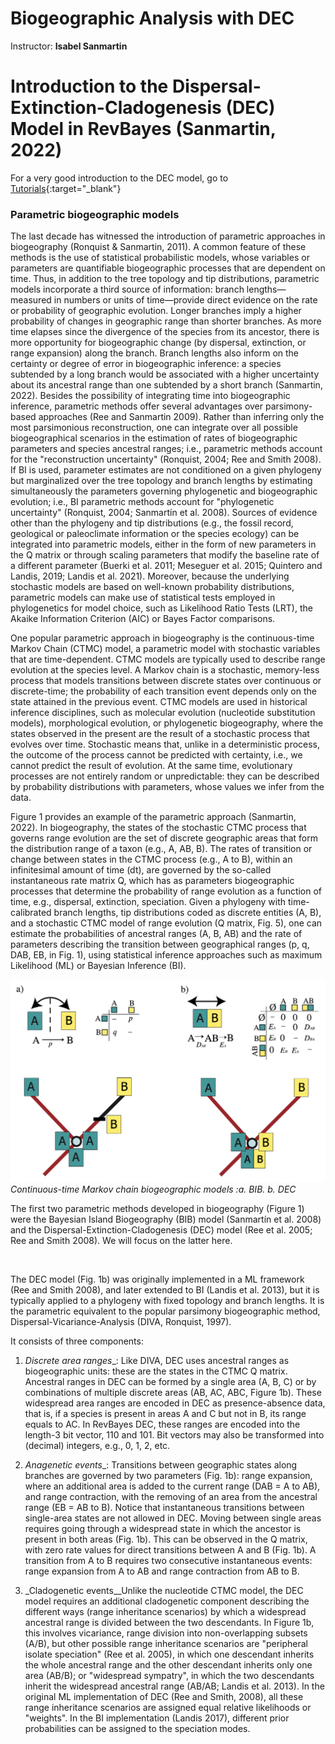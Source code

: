 # Biogeographic Analysis with DEC

Instructor: **Isabel Sanmartin**

# Introduction to the Dispersal-Extinction-Cladogenesis (DEC) Model in RevBayes (Sanmartin, 2022)

For a very good introduction to the DEC model, go to [Tutorials](https://revbayes.github.io/tutorials/biogeo/biogeo_intro.html){:target="_blank"}

### Parametric biogeographic models

The last decade has witnessed the introduction of parametric approaches in biogeography (Ronquist & Sanmartin, 2011). A common feature of these methods is the use of statistical probabilistic models, whose variables or parameters are quantifiable biogeographic processes that are dependent on time. Thus, in addition to the tree topology and tip distributions, parametric models incorporate a third source of information: branch lengths—measured in numbers or units of time—provide direct evidence on the rate or probability of geographic evolution. Longer branches imply a higher probability of changes in geographic range than shorter branches. As more time elapses since the divergence of the species from its ancestor, there is more opportunity for biogeographic change (by dispersal, extinction, or range expansion) along the branch. Branch lengths also inform on the certainty or degree of error in biogeographic inference: a species subtended by a long branch would be associated with a higher uncertainty about its ancestral range than one subtended by a short branch (Sanmartin, 2022).
Besides the possibility of integrating time into biogeographic inference, parametric methods offer several advantages over parsimony-based approaches (Ree and Sanmartin 2009). Rather than inferring only the most parsimonious reconstruction, one can integrate over all possible biogeographical scenarios in the estimation of rates of biogeographic parameters and species ancestral ranges; i.e., parametric methods account for the "reconstruction uncertainty" (Ronquist, 2004; Ree and Smith 2008). If BI is used, parameter estimates are not conditioned on a given phylogeny but marginalized over the tree topology and branch lengths by estimating simultaneously the parameters governing phylogenetic and biogeographic evolution; i.e., BI parametric methods account for "phylogenetic uncertainty" (Ronquist, 2004; Sanmartín et al. 2008). 
Sources of evidence other than the phylogeny and tip distributions (e.g., the fossil record, geological or paleoclimate information or the species ecology) can be integrated into parametric models, either in the form of new parameters in the Q matrix or through scaling parameters that modify the baseline rate of a different parameter (Buerki et al. 2011; Meseguer et al. 2015; Quintero and Landis, 2019; Landis et al. 2021). 
Moreover, because the underlying stochastic models are based on well-known probability distributions, parametric models can make use of statistical tests employed in phylogenetics for model choice, such as Likelihood Ratio Tests (LRT), the Akaike Information Criterion (AIC) or Bayes Factor comparisons.


One popular parametric approach in biogeography is the continuous-time Markov Chain (CTMC) model, a parametric model with stochastic variables that are time-dependent. CTMC models are typically used to describe range evolution at the species level. A Markov chain is a stochastic, memory-less process that models transitions between discrete states over continuous or discrete-time; the probability of each transition event depends only on the state attained in the previous event.
CTMC models are used in historical inference disciplines, such as molecular evolution (nucleotide substitution models), morphological evolution, or phylogenetic biogeography, where the states observed in the present are the result of a stochastic process that evolves over time. Stochastic means that, unlike in a deterministic process, the outcome of the process cannot be predicted with certainty, i.e., we cannot predict the result of evolution. At the same time, evolutionary processes are not entirely random or unpredictable: they can be described by probability distributions with parameters, whose values we infer from the data.

Figure 1 provides an example of the parametric approach (Sanmartin, 2022). In biogeography, the states of the stochastic CTMC process that governs range evolution are the set of discrete geographic areas that form the distribution range of a taxon (e.g., A, AB, B). The rates of transition or change between states in the CTMC process (e.g., A to B), within an infinitesimal amount of time (dt), are governed by the so-called instantaneous rate matrix Q, which has as parameters biogeographic processes that determine the probability of range evolution as a function of time, e.g., dispersal, extinction, speciation. Given a phylogeny with time-calibrated branch lengths, tip distributions coded as discrete entities (A, B), and a stochastic CTMC model of range evolution (Q matrix, Fig. 5), one can estimate the probabilities of ancestral ranges (A, B, AB) and the rate of parameters describing the transition between geographical ranges (p, q, DAB, EB, in Fig. 1), using statistical inference approaches such as maximum Likelihood (ML) or Bayesian Inference (BI).


![Figure1](figures/Figure1.png "Figure 1")*Continuous-time Markov chain biogeographic models :a. BIB. b. DEC*


The first two parametric methods developed in biogeography (Figure 1) were the Bayesian Island Biogeography (BIB) model (Sanmartín et al. 2008) and the Dispersal-Extinction-Cladogenesis (DEC) model (Ree et al. 2005; Ree and Smith 2008). We will focus on the latter here.

<br>

The DEC model (Fig. 1b) was originally implemented in a ML framework (Ree and Smith 2008), and later extended to BI (Landis et al. 2013), but it is typically applied to a phylogeny with fixed topology and branch lengths. It is the parametric equivalent to the popular parsimony biogeographic method, Dispersal-Vicariance-Analysis (DIVA, Ronquist, 1997).

It consists of three components:

1. _Discrete area ranges__: Like DIVA, DEC uses ancestral ranges as biogeographic units: these are the states in the CTMC Q matrix. Ancestral ranges in DEC can be formed by a single area (A, B, C) or by combinations of multiple discrete areas (AB, AC, ABC, Figure 1b). These widespread area ranges are encoded in DEC as presence-absence data, that is, if a species is present in areas A and C but not in B, its range equals to AC. In RevBayes DEC, these ranges are encoded into the length-3 bit vector, 110 and 101. Bit vectors may also be transformed into (decimal) integers, e.g., 0, 1, 2, etc.

2. _Anagenetic events__: Transitions between geographic states along branches are governed by two parameters (Fig. 1b): range expansion, where an additional area is added to the current range (DAB = A to AB), and range contraction, with the removing of an area from the ancestral range (EB = AB to B). Notice that instantaneous transitions between single-area states are not allowed in DEC. Moving between single areas requires going through a widespread state in which the ancestor is present in both areas (Fig. 1b). This can be observed in the Q matrix, with zero rate values for direct transitions between A and B (Fig. 1b). A transition from A to B requires two consecutive instantaneous events: range expansion from A to AB and range contraction from AB to B. 

3. _Cladogenetic events__Unlike the nucleotide CTMC model, the DEC model requires an additional cladogenetic component describing the different ways (range inheritance scenarios) by which a widespread ancestral range is divided between the two descendants. In Figure 1b, this involves vicariance, range division into non-overlapping subsets (A/B), but other possible range inheritance scenarios are "peripheral isolate speciation" (Ree et al. 2005), in which one descendant inherits the whole ancestral range and the other descendant inherits only one area (AB/B); or "widespread sympatry", in which the two descendants inherit the widespread ancestral range (AB/AB; Landis et al. 2013). In the original ML implementation of DEC (Ree and Smith, 2008), all these range inheritance scenarios are assigned equal relative likelihoods or "weights". In the BI implementation (Landis 2017), different prior probabilities can be assigned to the speciation modes.